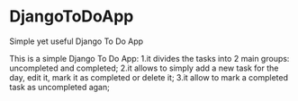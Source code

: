 # DjangoToDoApp
Simple yet useful Django To Do App



This is a simple Django To Do App:
1.it divides the tasks into 2 main groups: uncompleted and completed;
2.it allows to simply add a new task for the day, edit it, mark it as completed or delete it;
3.it allow to mark a completed task as uncompleted agan;
